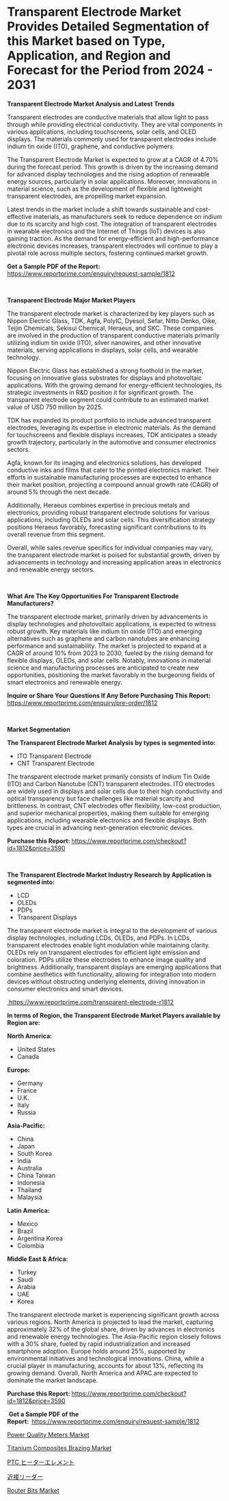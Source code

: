 <p><h1>Transparent Electrode Market Provides Detailed Segmentation of this Market based on Type, Application, and Region and Forecast for the Period from 2024 - 2031</h1></p><p><strong>Transparent Electrode Market Analysis and Latest Trends</strong></p>
<p><p>Transparent electrodes are conductive materials that allow light to pass through while providing electrical conductivity. They are vital components in various applications, including touchscreens, solar cells, and OLED displays. The materials commonly used for transparent electrodes include indium tin oxide (ITO), graphene, and conductive polymers.</p><p>The Transparent Electrode Market is expected to grow at a CAGR of 4.70% during the forecast period. This growth is driven by the increasing demand for advanced display technologies and the rising adoption of renewable energy sources, particularly in solar applications. Moreover, innovations in material science, such as the development of flexible and lightweight transparent electrodes, are propelling market expansion.</p><p>Latest trends in the market include a shift towards sustainable and cost-effective materials, as manufacturers seek to reduce dependence on indium due to its scarcity and high cost. The integration of transparent electrodes in wearable electronics and the Internet of Things (IoT) devices is also gaining traction. As the demand for energy-efficient and high-performance electronic devices increases, transparent electrodes will continue to play a pivotal role across multiple sectors, fostering continued market growth.</p></p>
<p><strong>Get a Sample PDF of the Report:&nbsp;</strong> <a href="https://www.reportprime.com/enquiry/request-sample/1812">https://www.reportprime.com/enquiry/request-sample/1812</a></p>
<p>&nbsp;</p>
<p><strong>Transparent Electrode Major Market Players</strong></p>
<p><p>The transparent electrode market is characterized by key players such as Nippon Electric Glass, TDK, Agfa, PolyIC, Dyesol, Sefar, Nitto Denko, Oike, Teijin Chemicals, Sekisui Chemical, Heraeus, and SKC. These companies are involved in the production of transparent conductive materials primarily utilizing indium tin oxide (ITO), silver nanowires, and other innovative materials, serving applications in displays, solar cells, and wearable technology.</p><p>Nippon Electric Glass has established a strong foothold in the market, focusing on innovative glass substrates for displays and photovoltaic applications. With the growing demand for energy-efficient technologies, its strategic investments in R&D position it for significant growth. The transparent electrode segment could contribute to an estimated market value of USD 750 million by 2025.</p><p>TDK has expanded its product portfolio to include advanced transparent electrodes, leveraging its expertise in electronic materials. As the demand for touchscreens and flexible displays increases, TDK anticipates a steady growth trajectory, particularly in the automotive and consumer electronics sectors.</p><p>Agfa, known for its imaging and electronics solutions, has developed conductive inks and films that cater to the printed electronics market. Their efforts in sustainable manufacturing processes are expected to enhance their market position, projecting a compound annual growth rate (CAGR) of around 5% through the next decade.</p><p>Additionally, Heraeus combines expertise in precious metals and electronics, providing robust transparent electrode solutions for various applications, including OLEDs and solar cells. This diversification strategy positions Heraeus favorably, forecasting significant contributions to its overall revenue from this segment.</p><p>Overall, while sales revenue specifics for individual companies may vary, the transparent electrode market is poised for substantial growth, driven by advancements in technology and increasing application areas in electronics and renewable energy sectors.</p></p>
<p>&nbsp;</p>
<p><strong>What Are The Key Opportunities For Transparent Electrode Manufacturers?</strong></p>
<p><p>The transparent electrode market, primarily driven by advancements in display technologies and photovoltaic applications, is expected to witness robust growth. Key materials like indium tin oxide (ITO) and emerging alternatives such as graphene and carbon nanotubes are enhancing performance and sustainability. The market is projected to expand at a CAGR of around 10% from 2023 to 2030, fueled by the rising demand for flexible displays, OLEDs, and solar cells. Notably, innovations in material science and manufacturing processes are anticipated to create new opportunities, positioning the market favorably in the burgeoning fields of smart electronics and renewable energy.</p></p>
<p><strong>Inquire or Share Your Questions If Any Before Purchasing This Report:</strong> <a href="https://www.reportprime.com/enquiry/pre-order/1812">https://www.reportprime.com/enquiry/pre-order/1812</a></p>
<p>&nbsp;</p>
<p><strong>Market Segmentation</strong></p>
<p><strong>The Transparent Electrode Market Analysis by types is segmented into:</strong></p>
<p><ul><li>ITO Transparent Electrode</li><li>CNT Transparent Electrode</li></ul></p>
<p><p>The transparent electrode market primarily consists of Indium Tin Oxide (ITO) and Carbon Nanotube (CNT) transparent electrodes. ITO electrodes are widely used in displays and solar cells due to their high conductivity and optical transparency but face challenges like material scarcity and brittleness. In contrast, CNT electrodes offer flexibility, low-cost production, and superior mechanical properties, making them suitable for emerging applications, including wearable electronics and flexible displays. Both types are crucial in advancing next-generation electronic devices.</p></p>
<p><strong>Purchase this Report:&nbsp;</strong><a href="https://www.reportprime.com/checkout?id=1812&price=3590">https://www.reportprime.com/checkout?id=1812&price=3590</a></p>
<p>&nbsp;</p>
<p><strong>The Transparent Electrode Market Industry Research by Application is segmented into:</strong></p>
<p><ul><li>LCD</li><li>OLEDs</li><li>PDPs</li><li>Transparent Displays</li></ul></p>
<p><p>The transparent electrode market is integral to the development of various display technologies, including LCDs, OLEDs, and PDPs. In LCDs, transparent electrodes enable light modulation while maintaining clarity. OLEDs rely on transparent electrodes for efficient light emission and coloration. PDPs utilize these electrodes to enhance image quality and brightness. Additionally, transparent displays are emerging applications that combine aesthetics with functionality, allowing for integration into modern devices without obstructing underlying elements, driving innovation in consumer electronics and smart devices.</p></p>
<p><a href="https://www.reportprime.com/transparent-electrode-r1812">&nbsp;https://www.reportprime.com/transparent-electrode-r1812</a></p>
<p><strong>In terms of Region, the Transparent Electrode Market Players available by Region are:</strong></p>
<p>
    <p> <strong> North America: </strong>
        <ul>
            <li>United States</li>
            <li>Canada</li>
        </ul>
        </p> 
    <p> <strong> Europe: </strong>
        <ul>
            <li>Germany</li>
            <li>France</li>
            <li>U.K.</li>
            <li>Italy</li>
            <li>Russia</li>
        </ul>
        </p> 
    <p> <strong> Asia-Pacific: </strong>
        <ul>
            <li>China</li>
            <li>Japan</li>
            <li>South Korea</li>
            <li>India</li>
            <li>Australia</li>
            <li>China Taiwan</li>
            <li>Indonesia</li>
            <li>Thailand</li>
            <li>Malaysia</li>
        </ul>
        </p> 
    <p> <strong> Latin America: </strong>
        <ul>
            <li>Mexico</li>
            <li>Brazil</li>
            <li>Argentina Korea</li>
            <li>Colombia</li>
        </ul>
        </p> 
    <p> <strong> Middle East & Africa: </strong>
        <ul>
            <li>Turkey</li>
            <li>Saudi</li>
            <li>Arabia</li>
            <li>UAE</li>
            <li>Korea</li>
        </ul>
    </p>
    </p>
<p><p>The transparent electrode market is experiencing significant growth across various regions. North America is projected to lead the market, capturing approximately 32% of the global share, driven by advances in electronics and renewable energy technologies. The Asia-Pacific region closely follows with a 30% share, fueled by rapid industrialization and increased smartphone adoption. Europe holds around 25%, supported by environmental initiatives and technological innovations. China, while a crucial player in manufacturing, accounts for about 13%, reflecting its growing demand. Overall, North America and APAC are expected to dominate the market landscape.</p></p>
<p><strong>Purchase this Report: </strong><a href="https://www.reportprime.com/checkout?id=1812&price=3590">https://www.reportprime.com/checkout?id=1812&price=3590</a></p>
<p>&nbsp;<strong>Get a Sample PDF of the Report:&nbsp;&nbsp;</strong><a href="https://www.reportprime.com/enquiry/request-sample/1812">https://www.reportprime.com/enquiry/request-sample/1812</a></p>
<p><strong></strong></p>
<p><p><a href="https://github.com/CliffMedina6/Market-Research-Report-List-6/blob/main/power-quality-meters-market.md">Power Quality Meters Market</a></p><p><a href="https://medium.com/@adribbs56546/titanium-composites-brazing-market-size-share-competitive-landscape-and-trend-analysis-report-by-76b9265aa2f5">Titanium Composites Brazing Market</a></p><p><a href="https://medium.com/@skylarreilly36/ptc%E7%99%BA%E7%86%B1%E7%B4%A0%E5%AD%90%E5%B8%82%E5%A0%B4%E3%81%B8%E3%81%AE%E6%B7%B1%E3%81%84%E6%8E%A2%E7%B4%A2-%E3%81%9D%E3%81%AE%E5%82%BE%E5%90%91-%E5%B8%82%E5%A0%B4%E3%82%BB%E3%82%B0%E3%83%A1%E3%83%B3%E3%83%86%E3%83%BC%E3%82%B7%E3%83%A7%E3%83%B3-%E7%AB%B6%E4%BA%89%E5%88%86%E6%9E%90-2545415305a3">PTC ヒーターエレメント</a></p><p><a href="https://medium.com/@skylarreilly36/%E3%83%97%E3%83%AD%E3%82%AD%E3%82%B7%E3%83%9F%E3%83%86%E3%82%A3%E3%83%AA%E3%83%BC%E3%83%80%E3%83%BC%E5%B8%82%E5%A0%B4%E3%81%AE%E5%B1%95%E6%9C%9B-%E5%AE%8C%E5%85%A8%E3%81%AA%E6%A5%AD%E7%95%8C%E5%88%86%E6%9E%90-2024%E5%B9%B4%E3%81%8B%E3%82%892031%E5%B9%B4-3d3ca6e7ace5">近接リーダー</a></p><p><a href="https://www.linkedin.com/pulse/market-forecast-global-router-bits-trends-impact-analysis-c9mke?trackingId=AOYw1nJ8RhKQcLobOUbNkg%3D%3D">Router Bits Market</a></p></p>